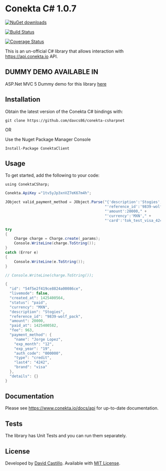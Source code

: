 # Conekta C# 1.0.7

[![NuGet downloads](https://img.shields.io/nuget/dt/ConektaClient.svg)](https://www.nuget.org/packages/ConektaClient)

[![Build Status](https://travis-ci.org/davcs86/conekta-csharpnet.svg)](https://travis-ci.org/davcs86/conekta-csharpnet)

[![Coverage Status](https://coveralls.io/repos/github/davcs86/conekta-csharpnet/badge.svg?branch=master)](https://coveralls.io/github/davcs86/conekta-csharpnet?branch=master)

This is an un-official C# library that allows interaction with https://api.conekta.io API.

## DUMMY DEMO AVAILABLE IN

ASP.Net MVC 5 Dummy demo for this library [here](https://github.com/davcs86/conekta-csharpnet-dummydemo)

## Installation

Obtain the latest version of the Conekta C# bindings with:

    git clone https://github.com/davcs86/conekta-csharpnet

OR

Use the Nuget Package Manager Console

    Install-Package ConektaClient

## Usage

To get started, add the following to your code:

    using ConektaCSharp;


```csharp    
Conekta.ApiKey ="1tv5yJp3xnVZ7eK67m4h";

JObject valid_payment_method = JObject.Parse("{'description':'Stogies'," +
                                             "'reference_id':'9839-wolf_pack'," +
                                             "'amount':20000," +
                                             "'currency':'MXN'," +
                                             "'card':'tok_test_visa_4242'}");

try
{
    Charge charge = Charge.create(_params);
    Console.WriteLine(charge.ToString());
}
catch (Error e)
{
    Console.WriteLine(e.ToString());
}

// Console.WriteLine(charge.ToString());

{
  "id": "54f5e2f419ce8824a00086ce",
  "livemode": false,
  "created_at": 1425400564,
  "status": "paid",
  "currency": "MXN",
  "description": "Stogies",
  "reference_id": "9839-wolf_pack",
  "amount": 20000,
  "paid_at": 1425400582,
  "fee": 963,
  "payment_method": {
    "name": "Jorge Lopez",
    "exp_month": "12",
    "exp_year": "19",
    "auth_code": "000000",
    "type": "credit",
    "last4": "4242",
    "brand": "visa"
  },
  "details": {}
}

```

## Documentation

Please see https://www.conekta.io/docs/api for up-to-date documentation.

## Tests

The library has Unit Tests and you can run them separately.

License
-------
Developed by [David Castillo](mailto:davcs86@gmail.com). Available with [MIT License](LICENSE).
